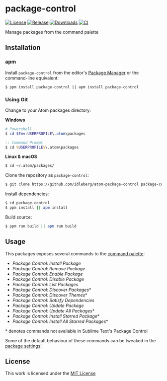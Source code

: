 # package-control

[![License](https://img.shields.io/github/license/idleberg/atom-package-control?color=blue&style=for-the-badge)](https://github.com/idleberg/atom-package-control/blob/master/LICENSE)
[![Release](https://img.shields.io/github/v/release/idleberg/atom-package-control?style=for-the-badge)](https://github.com/idleberg/atom-package-control/releases)
[![Downloads](https://img.shields.io/pulsar/dt/package-control?style=for-the-badge&color=slateblue)](https://web.pulsar-edit.dev/packages/package-control)
[![CI](https://img.shields.io/github/actions/workflow/status/idleberg/atom-package-control/default.yml?style=for-the-badge)](https://github.com/idleberg/atom-package-control/actions)

Manage packages from the command palette

## Installation

### apm

Install `package-control` from the editor's [Package Manager](http://flight-manual.atom-editor.cc/using-atom/sections/atom-packages/) or the command-line equivalent:

`$ ppm install package-control || apm install package-control`

### Using Git

Change to your Atom packages directory:

**Windows**

```powershell
# Powershell
$ cd $Env:USERPROFILE\.atom\packages
```

```cmd
:: Command Prompt
$ cd %USERPROFILE%\.atom\packages
```

**Linux & macOS**

```bash
$ cd ~/.atom/packages/
```

Clone the repository as `package-control`:

```bash
$ git clone https://github.com/idleberg/atom-package-control package-control
```

Install dependencies:

```bash
$ cd package-control
$ ppm install || apm install
```

Build source:

```bash
$ ppm run build || apm run build
```

## Usage

This packages exposes several commands to the [command palette](https://flight-manual.atom-editor.cc/getting-started/sections/atom-basics/#command-palette):

- _Package Control: Install Package_
- _Package Control: Remove Package_
- _Package Control: Enable Package_
- _Package Control: Disable Package_
- _Package Control: List Packages_
- _Package Control: Discover Packages_\*
- _Package Control: Discover Themes_\*
- _Package Control: Satisfy Dependencies_
- _Package Control: Update Package_
- _Package Control: Update All Packages_\*
- _Package Control: Install Starred Package_\*
- _Package Control: Install All Starred Packages_\*

\* denotes commands not available in Sublime Text's Package Control

Some of the default behaviour of these commands can be tweaked in the [package settings](https://flight-manual.atom-editor.cc/using-atom/sections/atom-packages/#package-settings)!

## License

This work is licensed under the [MIT License](LICENSE)
